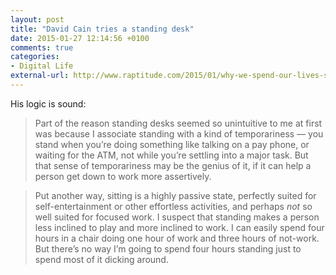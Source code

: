 ```yaml
---
layout: post
title: "David Cain tries a standing desk"
date: 2015-01-27 12:14:56 +0100
comments: true
categories: 
- Digital Life
external-url: http://www.raptitude.com/2015/01/why-we-spend-our-lives-sitting/
---
```


His logic is sound:

> Part of the reason standing desks seemed so unintuitive to me at first was because I associate standing with a kind of temporariness — you stand when you’re doing something like talking on a pay phone, or waiting for the ATM, not while you’re settling into a major task. But that sense of temporariness may be the genius of it, if it can help a person get down to work more assertively.

> Put another way, sitting is a highly passive state, perfectly suited for self-entertainment or other effortless activities, and perhaps _not_ so well suited for focused work. I suspect that standing makes a person less inclined to play and more inclined to work. I can easily spend four hours in a chair doing one hour of work and three hours of not-work. But there’s no way I’m going to spend four hours standing just to spend most of it dicking around.